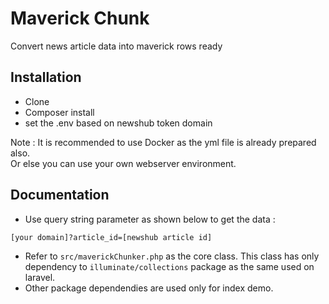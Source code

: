 
# Maverick Chunk
Convert news article data into maverick rows ready



## Installation

- Clone
- Composer install
- set the .env based on newshub token domain

Note :
It is recommended to use Docker as the yml file is already prepared also.  
Or else you can use your own webserver environment.
    

    
## Documentation

- Use query string parameter as shown below to get the data :
```
[your domain]?article_id=[newshub article id]
```
- Refer to ```src/maverickChunker.php``` as the core class. This class has only dependency to ```illuminate/collections``` package as the same used on laravel.
- Other package dependendies are used only for index demo.